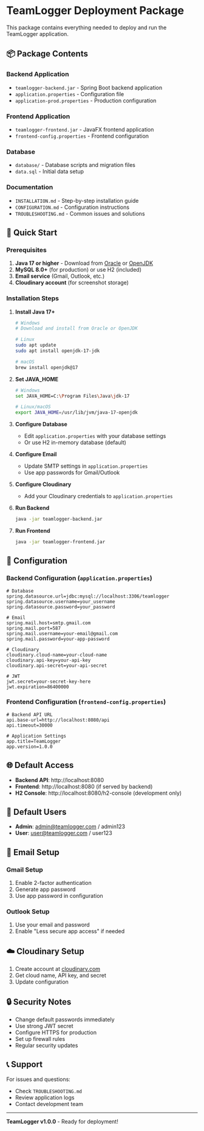# TeamLogger Deployment Package

This package contains everything needed to deploy and run the TeamLogger application.

## 📦 Package Contents

### Backend Application
- `teamlogger-backend.jar` - Spring Boot backend application
- `application.properties` - Configuration file
- `application-prod.properties` - Production configuration

### Frontend Application
- `teamlogger-frontend.jar` - JavaFX frontend application
- `frontend-config.properties` - Frontend configuration

### Database
- `database/` - Database scripts and migration files
- `data.sql` - Initial data setup

### Documentation
- `INSTALLATION.md` - Step-by-step installation guide
- `CONFIGURATION.md` - Configuration instructions
- `TROUBLESHOOTING.md` - Common issues and solutions

## 🚀 Quick Start

### Prerequisites
1. **Java 17 or higher** - Download from [Oracle](https://www.oracle.com/java/technologies/downloads/) or [OpenJDK](https://adoptium.net/)
2. **MySQL 8.0+** (for production) or use H2 (included)
3. **Email service** (Gmail, Outlook, etc.)
4. **Cloudinary account** (for screenshot storage)

### Installation Steps

1. **Install Java 17+**
   ```bash
   # Windows
   # Download and install from Oracle or OpenJDK
   
   # Linux
   sudo apt update
   sudo apt install openjdk-17-jdk
   
   # macOS
   brew install openjdk@17
   ```

2. **Set JAVA_HOME**
   ```bash
   # Windows
   set JAVA_HOME=C:\Program Files\Java\jdk-17
   
   # Linux/macOS
   export JAVA_HOME=/usr/lib/jvm/java-17-openjdk
   ```

3. **Configure Database**
   - Edit `application.properties` with your database settings
   - Or use H2 in-memory database (default)

4. **Configure Email**
   - Update SMTP settings in `application.properties`
   - Use app passwords for Gmail/Outlook

5. **Configure Cloudinary**
   - Add your Cloudinary credentials to `application.properties`

6. **Run Backend**
   ```bash
   java -jar teamlogger-backend.jar
   ```

7. **Run Frontend**
   ```bash
   java -jar teamlogger-frontend.jar
   ```

## 🔧 Configuration

### Backend Configuration (`application.properties`)
```properties
# Database
spring.datasource.url=jdbc:mysql://localhost:3306/teamlogger
spring.datasource.username=your_username
spring.datasource.password=your_password

# Email
spring.mail.host=smtp.gmail.com
spring.mail.port=587
spring.mail.username=your-email@gmail.com
spring.mail.password=your-app-password

# Cloudinary
cloudinary.cloud-name=your-cloud-name
cloudinary.api-key=your-api-key
cloudinary.api-secret=your-api-secret

# JWT
jwt.secret=your-secret-key-here
jwt.expiration=86400000
```

### Frontend Configuration (`frontend-config.properties`)
```properties
# Backend API URL
api.base-url=http://localhost:8080/api
api.timeout=30000

# Application Settings
app.title=TeamLogger
app.version=1.0.0
```

## 🌐 Default Access

- **Backend API**: http://localhost:8080
- **Frontend**: http://localhost:8080 (if served by backend)
- **H2 Console**: http://localhost:8080/h2-console (development only)

## 👤 Default Users

- **Admin**: admin@teamlogger.com / admin123
- **User**: user@teamlogger.com / user123

## 📧 Email Setup

### Gmail Setup
1. Enable 2-factor authentication
2. Generate app password
3. Use app password in configuration

### Outlook Setup
1. Use your email and password
2. Enable "Less secure app access" if needed

## ☁️ Cloudinary Setup

1. Create account at [cloudinary.com](https://cloudinary.com)
2. Get cloud name, API key, and secret
3. Update configuration

## 🔒 Security Notes

- Change default passwords immediately
- Use strong JWT secret
- Configure HTTPS for production
- Set up firewall rules
- Regular security updates

## 📞 Support

For issues and questions:
- Check `TROUBLESHOOTING.md`
- Review application logs
- Contact development team

---

**TeamLogger v1.0.0** - Ready for deployment! 